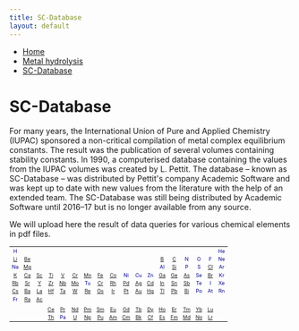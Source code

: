```yaml
---
title: SC-Database
layout: default
---
```

<ul>
  <li><a href="/">Home</a></li>
  <li><a href="/cost-nectar.html">Metal hydrolysis</a></li>
  <li><a class="active" href="/sc-database.html">SC-Database</a></li>
</ul>

# SC-Database

For many years, the International Union of Pure and Applied Chemistry (IUPAC) sponsored a non-critical compilation of metal complex equilibrium constants. The result was the publication of several volumes containing stability constants. In 1990, a computerised database containing the values from the IUPAC volumes was created by L. Pettit. The database – known as SC-Database – was distributed by Pettit's company Academic Software and was kept up to date with new values from the literature with the help of an extended team. The SC-Database was still being distributed by Academic Software until 2016–17 but is no longer available from any source.

We will upload here the result of data queries for various chemical elements in pdf files.

<table style="font-size:9px; color:darkblue">
  <tr border="1">
    <td align="center" border="1">H</td>
    <td></td>
    <td></td>
    <td></td>
    <td></td>
    <td></td>
    <td></td>
    <td></td>
    <td></td>
    <td></td>
    <td></td>
    <td></td>
    <td></td>
    <td></td>
    <td></td>
    <td></td>
    <td></td>
    <td align="center" border="1">He</td>
  </tr>
  <tr border="1">
    <td align="center" border="1" style="bgcolor:yellow"><a href="docs//IUPAC/Li.pdf" target="_blank" rel="noopener">Li</a></td>
    <td align="center" border="1" style="bgcolor:yellow"><a href="docs//IUPAC/Be.pdf" target="_blank" rel="noopener">Be</a></td>
    <td></td>
    <td></td>
    <td></td>
    <td></td>
    <td></td>
    <td></td>
    <td></td>
    <td></td>
    <td></td>
    <td></td>
    <td align="center" border="1" style="bgcolor:yellow"><a href="docs//IUPAC/B.pdf" target="_blank" rel="noopener">B</a></td>
    <td align="center" border="1" style="bgcolor:yellow"><a href="docs//IUPAC/C.pdf" target="_blank" rel="noopener">C</a></td>
    <td align="center" border="1">N</td>
    <td align="center" border="1">O</td>
    <td align="center" border="1">F</td>
    <td align="center" border="1">Ne</td>
  </tr>
  <tr border="1">
    <td align="center" border="1">Na</td>
    <td align="center" border="1" style="bgcolor:yellow"><a href="docs//IUPAC/Mg.pdf" target="_blank" rel="noopener">Mg</a></td>
    <td></td>
    <td></td>
    <td></td>
    <td></td>
    <td></td>
    <td></td>
    <td></td>
    <td></td>
    <td></td>
    <td></td>
    <td align="center" border="1">Al</td>
    <td align="center" border="1" style="bgcolor:yellow"><a href="docs//IUPAC/Si.pdf" target="_blank" rel="noopener">Si</a></td>
    <td align="center" border="1">P</td>
    <td align="center" border="1">S</td>
    <td align="center" border="1" style="bgcolor:yellow"><a href="docs//IUPAC/Cl.pdf" target="_blank" rel="noopener">Cl</a></td>
    <td align="center" border="1">Ar</td>
  </tr>
  <tr border="1">
    <td align="center" border="1" style="bgcolor:yellow"><a href="docs//IUPAC/K.pdf" target="_blank" rel="noopener">K</a></td>
    <td align="center" border="1" style="bgcolor:yellow"><a href="docs//IUPAC/Ca.pdf" target="_blank" rel="noopener">Ca</a></td>
    <td align="center" border="1" style="bgcolor:yellow"><a href="docs//IUPAC/Sc.pdf" target="_blank" rel="noopener">Sc</a></td>
    <td align="center" border="1" style="bgcolor:yellow"><a href="docs//IUPAC/Ti.pdf" target="_blank" rel="noopener">Ti</a></td>
    <td align="center" border="1" style="bgcolor:yellow"><a href="docs//IUPAC/V.pdf" target="_blank" rel="noopener">V</a></td>
    <td align="center" border="1" style="bgcolor:yellow"><a href="docs//IUPAC/Cr.pdf" target="_blank" rel="noopener">Cr</a></td>
    <td align="center" border="1" style="bgcolor:yellow"><a href="docs//IUPAC/Mn.pdf" target="_blank" rel="noopener">Mn</a></td>
    <td align="center" border="1" style="bgcolor:yellow"><a href="docs//IUPAC/Fe.pdf" target="_blank" rel="noopener">Fe</a></td>
    <td align="center" border="1" style="bgcolor:yellow"><a href="docs//IUPAC/Co.pdf" target="_blank" rel="noopener">Co</a></td>
    <td align="center" border="1">Ni</td>
    <td align="center" border="1">Cu</td>
    <td align="center" border="1">Zn</td>
    <td align="center" border="1" style="bgcolor:yellow"><a href="docs//IUPAC/Ga.pdf" target="_blank" rel="noopener">Ga</a></td>
    <td align="center" border="1" style="bgcolor:yellow"><a href="docs//IUPAC/Ge.pdf" target="_blank" rel="noopener">Ge</a></td>
    <td align="center" border="1" style="bgcolor:yellow"><a href="docs//IUPAC/As.pdf" target="_blank" rel="noopener">As</a></td>
    <td align="center" border="1">Se</td>
    <td align="center" border="1" style="bgcolor:yellow"><a href="docs//IUPAC/Br.pdf" target="_blank" rel="noopener">Br</a></td>
    <td align="center" border="1">Kr</td>
  </tr>
  <tr>
    <td align="center" border="1" style="bgcolor:yellow"><a href="docs//IUPAC/Rb.pdf" target="_blank" rel="noopener">Rb</a></td>
    <td align="center" border="1" style="bgcolor:yellow"><a href="docs//IUPAC/Sr.pdf" target="_blank" rel="noopener">Sr</a></td>
    <td align="center" border="1" style="bgcolor:yellow"><a href="docs//IUPAC/Y.pdf" target="_blank" rel="noopener">Y</a></td>
    <td align="center" border="1" style="bgcolor:yellow"><a href="docs//IUPAC/Zr.pdf" target="_blank" rel="noopener">Zr</a></td>
    <td align="center" border="1" style="bgcolor:yellow"><a href="docs//IUPAC/Nb.pdf" target="_blank" rel="noopener">Nb</a></td>
    <td align="center" border="1" style="bgcolor:yellow"><a href="docs//IUPAC/Mo.pdf" target="_blank" rel="noopener">Mo</a></td>
    <td align="center" border="1">Tu</td>
    <td align="center" border="1" style="bgcolor:yellow"><a href="docs//IUPAC/Cr.pdf" target="_blank" rel="noopener">Cr</a></td>
    <td align="center" border="1" style="bgcolor:yellow"><a href="docs//IUPAC/Rh.pdf" target="_blank" rel="noopener">Rh</a></td>
    <td align="center" border="1" style="bgcolor:yellow"><a href="docs//IUPAC/Pd.pdf" target="_blank" rel="noopener">Pd</a></td>
    <td align="center" border="1" style="bgcolor:yellow"><a href="docs//IUPAC/Ag.pdf" target="_blank" rel="noopener">Ag</a></td>
    <td align="center" border="1" style="bgcolor:yellow"><a href="docs//IUPAC/Cd.pdf" target="_blank" rel="noopener">Cd</a></td>
    <td align="center" border="1" style="bgcolor:yellow"><a href="docs//IUPAC/In.pdf" target="_blank" rel="noopener">In</a></td>
    <td align="center" border="1" style="bgcolor:yellow"><a href="docs//IUPAC/Sn.pdf" target="_blank" rel="noopener">Sn</a></td>
    <td align="center" border="1" style="bgcolor:yellow"><a href="docs//IUPAC/Sb.pdf" target="_blank" rel="noopener">Sb</a></td>
    <td align="center" border="1">Te</td>
    <td align="center" border="1">I</td>
    <td align="center" border="1">Xe</td>
  </tr>
  <tr>
    <td align="center" border="1" style="bgcolor:yellow"><a href="docs//IUPAC/Cs.pdf" target="_blank" rel="noopener">Cs</a></td>
    <td align="center" border="1" style="bgcolor:yellow"><a href="docs//IUPAC/Ba.pdf" target="_blank" rel="noopener">Ba</a></td>
    <td align="center" border="1" style="bgcolor:yellow"><a href="docs//IUPAC/La.pdf" target="_blank" rel="noopener">La</a></td>
    <td align="center" border="1" style="bgcolor:yellow"><a href="docs//IUPAC/Hf.pdf" target="_blank" rel="noopener">Hf</a></td>
    <td align="center" border="1" style="bgcolor:yellow"><a href="docs//IUPAC/Ta.pdf" target="_blank" rel="noopener">Ta</a></td>
    <td align="center" border="1" style="bgcolor:yellow"><a href="docs//IUPAC/W.pdf" target="_blank" rel="noopener">W</a></td>
    <td align="center" border="1" style="bgcolor:yellow"><a href="docs//IUPAC/Re.pdf" target="_blank" rel="noopener">Re</a></td>
    <td align="center" border="1" style="bgcolor:yellow"><a href="docs//IUPAC/Os.pdf" target="_blank" rel="noopener">Os</a></td>
    <td align="center" border="1" style="bgcolor:yellow"><a href="docs//IUPAC/Ir.pdf" target="_blank" rel="noopener">Ir</a></td>
    <td align="center" border="1" style="bgcolor:yellow"><a href="docs//IUPAC/Pt.pdf" target="_blank" rel="noopener">Pt</a></td>
    <td align="center" border="1" style="bgcolor:yellow"><a href="docs//IUPAC/Au.pdf" target="_blank" rel="noopener">Au</a></td>
    <td align="center" border="1" style="bgcolor:yellow"><a href="docs//IUPAC/Hg.pdf" target="_blank" rel="noopener">Hg</a></td>
    <td align="center" border="1" style="bgcolor:yellow"><a href="docs//IUPAC/Tl.pdf" target="_blank" rel="noopener">Tl</a></td>
    <td align="center" border="1" style="bgcolor:yellow"><a href="docs//IUPAC/Pb.pdf" target="_blank" rel="noopener">Pb</a></td>
    <td align="center" border="1" style="bgcolor:yellow"><a href="docs//IUPAC/Bi.pdf" target="_blank" rel="noopener">Bi</a></td>
    <td align="center" border="1">Po</td>
    <td align="center" border="1">At</td>
    <td align="center" border="1">Rn</td>
  </tr>
  <tr>
    <td align="center" border="1">Fr</td>
    <td align="center" border="1" style="bgcolor:yellow"><a href="docs//IUPAC/Ra.pdf" target="_blank" rel="noopener">Ra</a></td>
    <td align="center" border="1" style="bgcolor:yellow"><a href="docs//IUPAC/Ac.pdf" target="_blank" rel="noopener">Ac</a></td>
    <td align="center" border="1"></td>
    <td align="center" border="1"></td>
    <td align="center" border="1"></td>
    <td align="center" border="1"></td>
    <td align="center" border="1"></td>
    <td align="center" border="1"></td>
    <td align="center" border="1"></td>
    <td align="center" border="1"></td>
    <td align="center" border="1"></td>
    <td align="center" border="1"></td>
    <td align="center" border="1"></td>
    <td align="center" border="1"></td>
    <td align="center" border="1"></td>
    <td align="center" border="1"></td>
    <td align="center" border="1"></td>
  </tr>
  <tr>
    <td></td>
    <td></td>
    <td></td>
    <td></td>
    <td></td>
    <td></td>
    <td></td>
    <td></td>
    <td></td>
    <td></td>
    <td></td>
    <td></td>
    <td></td>
    <td></td>
    <td></td>
    <td></td>
    <td></td>
    <td></td>
  </tr>
  <tr>
    <td></td>
    <td></td>
    <td></td>
    <td align="center" border="1" style="bgcolor:yellow"><a href="docs//IUPAC/Ce.pdf" target="_blank" rel="noopener">Ce</a></td>
    <td align="center" border="1" style="bgcolor:yellow"><a href="docs//IUPAC/Pr.pdf" target="_blank" rel="noopener">Pr</a></td>
    <td align="center" border="1" style="bgcolor:yellow"><a href="docs//IUPAC/Nd.pdf" target="_blank" rel="noopener">Nd</a></td>
    <td align="center" border="1" style="bgcolor:yellow"><a href="docs//IUPAC/Pm.pdf" target="_blank" rel="noopener">Pm</a></td>
    <td align="center" border="1" style="bgcolor:yellow"><a href="docs//IUPAC/Sm.pdf" target="_blank" rel="noopener">Sm</a></td>
    <td align="center" border="1" style="bgcolor:yellow"><a href="docs//IUPAC/Eu.pdf" target="_blank" rel="noopener">Eu</a></td>
    <td align="center" border="1" style="bgcolor:yellow"><a href="docs//IUPAC/Gd.pdf" target="_blank" rel="noopener">Gd</a></td>
    <td align="center" border="1" style="bgcolor:yellow"><a href="docs//IUPAC/Tb.pdf" target="_blank" rel="noopener">Tb</a></td>
    <td align="center" border="1" style="bgcolor:yellow"><a href="docs//IUPAC/Dy.pdf" target="_blank" rel="noopener">Dy</a></td>
    <td align="center" border="1" style="bgcolor:yellow"><a href="docs//IUPAC/Ho.pdf" target="_blank" rel="noopener">Ho</a></td>
    <td align="center" border="1" style="bgcolor:yellow"><a href="docs//IUPAC/Er.pdf" target="_blank" rel="noopener">Er</a></td>
    <td align="center" border="1" style="bgcolor:yellow"><a href="docs//IUPAC/Tm.pdf" target="_blank" rel="noopener">Tm</a></td>
    <td align="center" border="1" style="bgcolor:yellow"><a href="docs//IUPAC/Yb.pdf" target="_blank" rel="noopener">Yb</a></td>
    <td align="center" border="1" style="bgcolor:yellow"><a href="docs//IUPAC/Lu.pdf" target="_blank" rel="noopener">Lu</a></td>
    <td></td>
  </tr>
  <tr>
    <td></td>
    <td></td>
    <td></td>
    <td align="center" border="1" style="bgcolor:yellow"><a href="docs//IUPAC/Th.pdf" target="_blank" rel="noopener">Th</a></td>
    <td align="center" border="1">Pa</td>
    <td align="center" border="1" style="bgcolor:yellow"><a href="docs//IUPAC/U.pdf" target="_blank" rel="noopener">U</a></td>
    <td align="center" border="1" style="bgcolor:yellow"><a href="docs//IUPAC/Np.pdf" target="_blank" rel="noopener">Np</a></td>
    <td align="center" border="1" style="bgcolor:yellow"><a href="docs//IUPAC/Pu.pdf" target="_blank" rel="noopener">Pu</a></td>
    <td align="center" border="1" style="bgcolor:yellow"><a href="docs//IUPAC/Am.pdf" target="_blank" rel="noopener">Am</a></td>
    <td align="center" border="1" style="bgcolor:yellow"><a href="docs//IUPAC/Cm.pdf" target="_blank" rel="noopener">Cm</a></td>
    <td align="center" border="1" style="bgcolor:yellow"><a href="docs//IUPAC/Bk.pdf" target="_blank" rel="noopener">Bk</a></td>
    <td align="center" border="1" style="bgcolor:yellow"><a href="docs//IUPAC/Cf.pdf" target="_blank" rel="noopener">Cf</a></td>
    <td align="center" border="1" style="bgcolor:yellow"><a href="docs//IUPAC/Es.pdf" target="_blank" rel="noopener">Es</a></td>
    <td align="center" border="1" style="bgcolor:yellow"><a href="docs//IUPAC/Fm.pdf" target="_blank" rel="noopener">Fm</a></td>
    <td align="center" border="1" style="bgcolor:yellow"><a href="docs//IUPAC/Md.pdf" target="_blank" rel="noopener">Md</a></td>
    <td align="center" border="1" style="bgcolor:yellow"><a href="docs//IUPAC/No.pdf" target="_blank" rel="noopener">No</a></td>
    <td align="center" border="1" style="bgcolor:yellow"><a href="docs//IUPAC/C.pdf" target="_blank" rel="noopener">Lr</td>
    <td></td>
  </tr>
</table>
